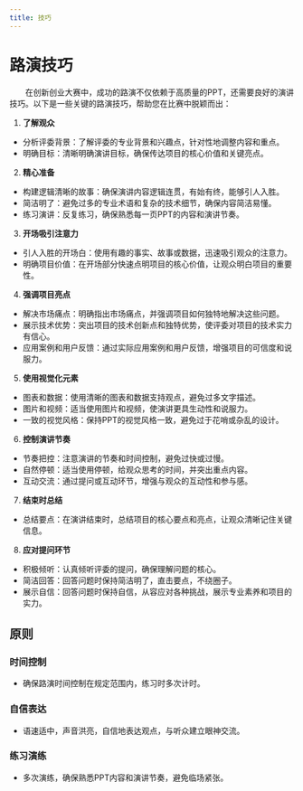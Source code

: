 ```yaml
---
title: 技巧
---
```


# 路演技巧

&emsp;&emsp;在创新创业大赛中，成功的路演不仅依赖于高质量的PPT，还需要良好的演讲技巧。以下是一些关键的路演技巧，帮助您在比赛中脱颖而出：

1. **了解观众**

- 分析评委背景：了解评委的专业背景和兴趣点，针对性地调整内容和重点。
- 明确目标：清晰明确演讲目标，确保传达项目的核心价值和关键亮点。

2. **精心准备**

- 构建逻辑清晰的故事：确保演讲内容逻辑连贯，有始有终，能够引人入胜。
- 简洁明了：避免过多的专业术语和复杂的技术细节，确保内容简洁易懂。
- 练习演讲：反复练习，确保熟悉每一页PPT的内容和演讲节奏。

3. **开场吸引注意力**

- 引人入胜的开场白：使用有趣的事实、故事或数据，迅速吸引观众的注意力。
- 明确项目价值：在开场部分快速点明项目的核心价值，让观众明白项目的重要性。

4. **强调项目亮点**

- 解决市场痛点：明确指出市场痛点，并强调项目如何独特地解决这些问题。
- 展示技术优势：突出项目的技术创新点和独特优势，使评委对项目的技术实力有信心。
- 应用案例和用户反馈：通过实际应用案例和用户反馈，增强项目的可信度和说服力。

5. **使用视觉化元素**

- 图表和数据：使用清晰的图表和数据支持观点，避免过多文字描述。
- 图片和视频：适当使用图片和视频，使演讲更具生动性和说服力。
- 一致的视觉风格：保持PPT的视觉风格一致，避免过于花哨或杂乱的设计。

6. **控制演讲节奏**

- 节奏把控：注意演讲的节奏和时间控制，避免过快或过慢。
- 自然停顿：适当使用停顿，给观众思考的时间，并突出重点内容。
- 互动交流：通过提问或互动环节，增强与观众的互动性和参与感。

7. **结束时总结**

- 总结要点：在演讲结束时，总结项目的核心要点和亮点，让观众清晰记住关键信息。

8. **应对提问环节**

- 积极倾听：认真倾听评委的提问，确保理解问题的核心。
- 简洁回答：回答问题时保持简洁明了，直击要点，不绕圈子。
- 展示自信：回答问题时保持自信，从容应对各种挑战，展示专业素养和项目的实力。

## 原则

### 时间控制
- 确保路演时间控制在规定范围内，练习时多次计时。

### 自信表达

- 语速适中，声音洪亮，自信地表达观点，与听众建立眼神交流。

### 练习演练
- 多次演练，确保熟悉PPT内容和演讲节奏，避免临场紧张。